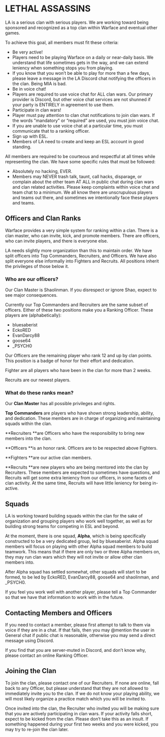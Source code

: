 # LETHAL ASSASSINS

LA is a serious clan with serious players. We are working toward being sponsored and recognized as a top clan within Warface and eventual other games.

To achieve this goal, all members must fit these criteria:

- Be very active!
 - Players need to be playing Warface on a daily or near-daily basis. We understand that life sometimes gets in the way, and we can extend leniency when something stops you from playing.
 - If you know that you won’t be able to play for more than a few days, please leave a message in the LA Discord chat notifying the officers in the clan. Being MIA is bad.
- Be in voice chat!
 - Players are required to use voice chat for ALL clan wars. Our primary provider is Discord, but other voice chat services are not shunned if your party is ENTIRELY in agreement to use them.
- Participate in clan wars!
 - Player must pay attention to clan chat notifications to join clan wars. If the words "mandatory" or “required” are used, you must join voice chat.
 - If you are unable to use voice chat at a particular time, you must communicate that to a ranking officer.
- Sign up with ESL.
 - Members of LA need to create and keep an ESL account in good standing.

All members are required to be courteous and respectful at all times while representing the clan. We have some specific rules that must be followed:

- Absolutely no hacking, EVER.
- Members may NEVER trash talk, taunt, call hacks, disparage, or complain about the other team AT ALL in public chat during clan wars and clan related activities. Please keep complaints within voice chat and team chat to a minimum. We all know there are unscrupulous players and teams out there, and sometimes we intentionally face these players and teams.

## Officers and Clan Ranks

Warface provides a very simple system for ranking within a clan. There is a clan master, who can invite, kick, and promote members. There are officers, who can invite players, and there is everyone else.

LA needs slightly more organization than this to maintain order. We have split officers into Top Commanders, Recruiters, and Officers. We have also split everyone else informally into Fighters and Recruits. All positions inherit the privileges of those below it.

### Who are our officers?

Our Clan Master is Shaolinman. If you disrespect or ignore Shao, expect to see major consequences.

Currently our Top Commanders and Recruiters are the same subset of officers. Either of these two positions make you a Ranking Officer. These players are (alphabetically):
- bluesaberist
- EckoRED
- EvanDarcy88
- goose64
- \_PSYCH0

Our Officers are the remaining player who rank 12 and up by clan points. This position is a badge of honor for their effort and dedication.

Fighter are all players who have been in the clan for more than 2 weeks.

Recruits are our newest players.

### What do these ranks mean?

Our **Clan Master** has all possible privileges and rights.

**Top Commanders** are players who have shown strong leadership, ability, and dedication. These members are in charge of organizing and maintaining squads within the clan.

**Recruiters **are Officers who have the responsibility to bring new members into the clan.

**Officers **is an honor rank. Officers are to be respected above Fighters.

**Fighters **are our active clan members.

**Recruits **are new players who are being mentored into the clan by Recruiters. These members are expected to sometimes have questions, and Recruits will get some extra leniency from our officers, in some facets of clan activity. At the same time, Recruits will have little leniency for being in-active.

## Squads

LA is working toward building squads within the clan for the sake of organization and grouping players who work well together, as well as for building strong teams for competing in ESL and beyond.

At the moment, there is one squad, **Alpha**, which is being specifically constructed to be a very dedicated group, led by bluesaberist. Alpha squad members will focus on playing with other Alpha squad members to build teamwork. This means that if there are only two or three Alpha members on, they may run clan wars which they will not invite or allow other clan members into. 

After Alpha squad has settled somewhat, other squads will start to be formed, to be led by EckoRED, EvanDarcy88, goose64 and shaolinman, and \_PSYCH0.

If you feel you work well with another player, please tell a Top Commander so that we have that information to work with in the future.

## Contacting Members and Officers

If you need to contact a member, please first attempt to talk to them via voice if they are in a chat. If that fails, then you may @mention the user in General chat if public chat is reasonable, otherwise you may send a direct message using Discord.

If you find that you are server-muted in Discord, and don’t know why, please contact an online Ranking Officer.

## Joining the Clan

To join the clan, please contact one of our Recruiters. If none are online, fall back to any Officer, but please understand that they are not allowed to immediately invite you to the clan. If we do not know your playing ability, we will most likely organize a practice match which you will be invited to.

Once invited into the clan, the Recruiter who invited you will be making sure that you are actively participating in clan wars. If your activity falls short, expect to be kicked from the clan. Please don’t take this as an insult. If something happened during your first two weeks and you were kicked, you may try to re-join the clan later.

